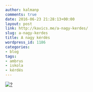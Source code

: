 ```yaml
---
author: kalmanp
comments: true
date: 2016-06-23 21:28:13+00:00
layout: post
link: http://kavics.me/a-nagy-kerdes/
slug: a-nagy-kerdes
title: A nagy kérdés
wordpress_id: 1186
categories:
- blog
tags:
- ambrus
- iskola
- kérdés
---
```


[![?](http://kavics.me/wp-content/uploads/2016/06/Screen-Shot-2016-06-23-at-22.55.26.png)](http://kavics.me/wp-content/uploads/2016/06/Screen-Shot-2016-06-23-at-22.55.26.png)
